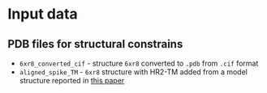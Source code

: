 # Input data

## PDB files for structural constrains

- `6xr8_converted_cif` - structure `6xr8` converted to `.pdb` from `.cif` format
- `aligned_spike_TM` - `6xr8` structure with HR2-TM added from a model structure reported in [this paper](https://pubs.acs.org/doi/10.1021/acscentsci.0c01056) 